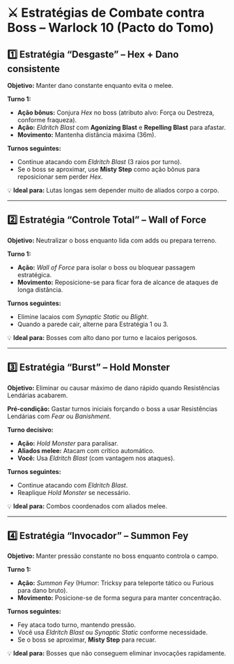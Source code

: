 # ⚔️ Estratégias de Combate contra Boss – Warlock 10 (Pacto do Tomo)

## 1️⃣ Estratégia “Desgaste” – Hex + Dano consistente
**Objetivo:** Manter dano constante enquanto evita o melee.

**Turno 1:**
- **Ação bônus:** Conjura *Hex* no boss (atributo alvo: Força ou Destreza, conforme fraqueza).
- **Ação:** *Eldritch Blast* com **Agonizing Blast** e **Repelling Blast** para afastar.
- **Movimento:** Mantenha distância máxima (36m).

**Turnos seguintes:**
- Continue atacando com *Eldritch Blast* (3 raios por turno).
- Se o boss se aproximar, use **Misty Step** como ação bônus para reposicionar sem perder *Hex*.

💡 **Ideal para:** Lutas longas sem depender muito de aliados corpo a corpo.

---

## 2️⃣ Estratégia “Controle Total” – Wall of Force
**Objetivo:** Neutralizar o boss enquanto lida com adds ou prepara terreno.

**Turno 1:**
- **Ação:** *Wall of Force* para isolar o boss ou bloquear passagem estratégica.
- **Movimento:** Reposicione-se para ficar fora de alcance de ataques de longa distância.

**Turnos seguintes:**
- Elimine lacaios com *Synaptic Static* ou *Blight*.
- Quando a parede cair, alterne para Estratégia 1 ou 3.

💡 **Ideal para:** Bosses com alto dano por turno e lacaios perigosos.

---

## 3️⃣ Estratégia “Burst” – Hold Monster
**Objetivo:** Eliminar ou causar máximo de dano rápido quando Resistências Lendárias acabarem.

**Pré-condição:** Gastar turnos iniciais forçando o boss a usar Resistências Lendárias com *Fear* ou *Banishment*.

**Turno decisivo:**
- **Ação:** *Hold Monster* para paralisar.
- **Aliados melee:** Atacam com crítico automático.
- **Você:** Usa *Eldritch Blast* (com vantagem nos ataques).

**Turnos seguintes:**
- Continue atacando com *Eldritch Blast*.
- Reaplique *Hold Monster* se necessário.

💡 **Ideal para:** Combos coordenados com aliados melee.

---

## 4️⃣ Estratégia “Invocador” – Summon Fey
**Objetivo:** Manter pressão constante no boss enquanto controla o campo.

**Turno 1:**
- **Ação:** *Summon Fey* (Humor: Tricksy para teleporte tático ou Furious para dano bruto).
- **Movimento:** Posicione-se de forma segura para manter concentração.

**Turnos seguintes:**
- Fey ataca todo turno, mantendo pressão.
- Você usa *Eldritch Blast* ou *Synaptic Static* conforme necessidade.
- Se o boss se aproximar, **Misty Step** para recuar.

💡 **Ideal para:** Bosses que não conseguem eliminar invocações rapidamente.
